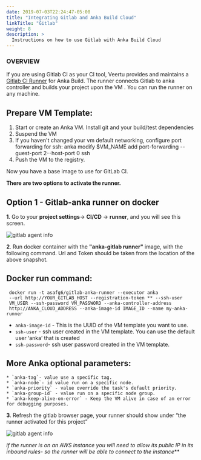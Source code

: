 ```yaml
---
date: 2019-07-03T22:24:47-05:00
title: "Integrating Gitlab and Anka Build Cloud"
linkTitle: "Gitlab"
weight: 8
description: >
  Instructions on how to use Gitlab with Anka Build Cloud
---
```



### OVERVIEW
If you are using Gitlab CI as your CI tool, Veertu provides and maintains a [Gitlab CI Runner](https://github.com/veertuinc/gitlab-runner) for Anka Build. The runner connects Gitlab to anka controller and builds your project upon the VM . You can run the runner on any machine.
 
## Prepare VM Template: 

1. Start or create an Anka VM. Install git and your build/test dependencies 
2. Suspend the VM
3. If you haven't changed your vm default networking, configure port forwarding for ssh: anka modify $VM_NAME add port-forwarding --guest-port 2--host-port 0 ssh
4. Push the VM to the registry.

Now you have a base image to use for GitLab CI.	

**There are two options to activate the runner.** 

## Option 1 - Gitlab-anka runner on docker

**1**. Go to your **project settings**→ **CI/CD** → **runner**, and you will see this screen.

![gitlab agent info](/images/gitlab-agentSpecs.png)

**2**. Run docker container with the **"anka-gitlab runner"** image, with the following command. 
Url and Token should be taken from the location of the above snapshot.
## Docker run command: 

     docker run -t asafg6/gitlab-anka-runner --executor anka
     --url http://YOUR_GITLAB_HOST --registration-token ** --ssh-user   
     VM_USER --ssh-password VM_PASSWORD --anka-controller-address
     http://ANKA_CLOUD_ADDRESS --anka-image-id IMAGE_ID --name my-anka-runner 

 * `anka-image-id` - This is the UUID of the VM template you want to use.
 * `ssh-user` - ssh user created in the VM template. You can use the default user ‘anka’ that is created
 * `ssh-password`- ssh user password created in the VM template.


## More Anka optional parameters:
    * `anka-tag`- value use a specific tag.
    * `anka-node`- id value run on a specific node.
    * `anka-priority` - value override the task's default priority.
    * `anka-group-id` - value run on a specific node group.
    * `anka-keep-alive-on-error` - Keep the VM alive in case of an error for debugging purposes.

**3**. Refresh the gitlab browser page, your runner should show under “the runner activated for this project” 


![gitlab agent info](/images/gitlabAgent-online.png)

*if the runner is on an AWS instance you will need to allow its public IP in its inbound rules- so the runner will be able to connect to the instance***












